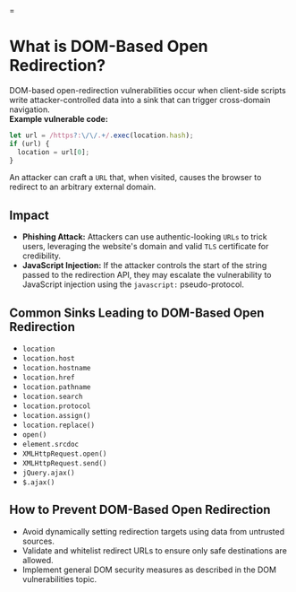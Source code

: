 =

# What is DOM-Based Open Redirection?

DOM-based open-redirection vulnerabilities occur when client-side scripts write attacker-controlled data into a sink that can trigger cross-domain navigation.  
**Example vulnerable code:**

```javascript
let url = /https?:\/\/.+/.exec(location.hash);
if (url) {
  location = url[0];
}
```

An attacker can craft a `URL` that, when visited, causes the browser to redirect to an arbitrary external domain.

## Impact

- **Phishing Attack:** Attackers can use authentic-looking `URLs` to trick users, leveraging the website's domain and valid `TLS` certificate for credibility.
- **JavaScript Injection:** If the attacker controls the start of the string passed to the redirection API, they may escalate the vulnerability to JavaScript injection using the `javascript:` pseudo-protocol.

## Common Sinks Leading to DOM-Based Open Redirection

- `location`
- `location.host`
- `location.hostname`
- `location.href`
- `location.pathname`
- `location.search`
- `location.protocol`
- `location.assign()`
- `location.replace()`
- `open()`
- `element.srcdoc`
- `XMLHttpRequest.open()`
- `XMLHttpRequest.send()`
- `jQuery.ajax()`
- `$.ajax()`

## How to Prevent DOM-Based Open Redirection

- Avoid dynamically setting redirection targets using data from untrusted sources.
- Validate and whitelist redirect URLs to ensure only safe destinations are allowed.
- Implement general DOM security measures as described in the DOM vulnerabilities topic.

